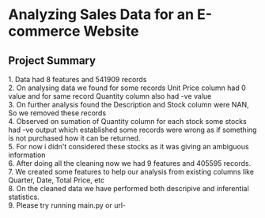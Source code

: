 <h1> Analyzing Sales Data for an E-commerce Website </h1>

<h2>Project Summary</h2>
    1. Data had 8 features and 541909 records<br>
    2. On analysing data we found for some records Unit Price column had 0 value and for same record Quantity column also had -ve value<br>
    3. On further analysis found the Description and Stock column were NAN, So we removed these records<br>
    4. Observed on sumation of Quantity column for each stock some stocks had -ve output which established some records were wrong as if something is not purchased how it can be returned. <br>
    5. For now i didn't considered these stocks as it was giving an ambiguous information<br>
    6. After doing all the cleaning now we had 9 features and 405595 records.<br>
    7. We created some features to help our analysis from existing columns like Quarter, Date, Total Price, etc<br>
    8. On the cleaned data we have performed both descripive and inferential statistics.<br>
    9. Please try running main.py or url- <br>
    
